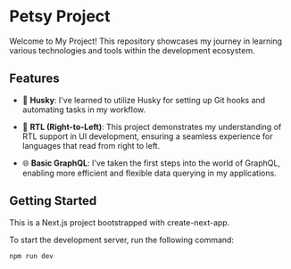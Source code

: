 # Petsy Project

Welcome to My  Project! This repository showcases my journey in learning various technologies and tools within the development ecosystem.

## Features

- 🐶 **Husky**: I've learned to utilize Husky for setting up Git hooks and automating tasks in my workflow.

- 🎉 **RTL (Right-to-Left)**: This project demonstrates my understanding of RTL support in UI development, ensuring a seamless experience for languages that read from right to left.

- 🌐 **Basic GraphQL**: I've taken the first steps into the world of GraphQL, enabling more efficient and flexible data querying in my applications.

## Getting Started

This is a Next.js project bootstrapped with create-next-app.

To start the development server, run the following command:

```sh
npm run dev
